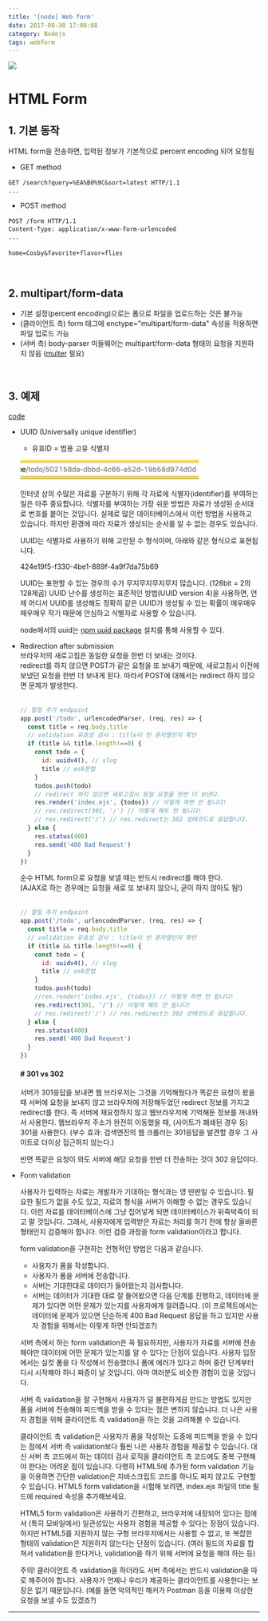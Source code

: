 ```yaml
---
title: '[node] Web form'
date: 2017-08-30 17:08:08
category: Nodejs
tags: webform
---
```


![](http://allvectorlogo.com/img/2016/05/node-js-logo.png)

# HTML Form

## 1. 기본 동작

HTML form을 전송하면, 입력된 정보가 기본적으로 percent encoding 되어 요청됨

* GET method

```
GET /search?query=%EA%B0%9C&sort=latest HTTP/1.1
...
```

* POST method

```
POST /form HTTP/1.1
Content-Type: application/x-www-form-urlencoded
...

home=Cosby&favorite+flavor=flies
```

<br>

## 2. multipart/form-data

* 기본 설정(percent encoding)으로는 폼으로 파일을 업로드하는 것은 불가능
* (클라이언트 측) form 태그에 enctype="multipart/form-data" 속성을 적용하면 파일 업로드 가능
* (서버 측) body-parser 미들웨어는 multipart/form-data 형태의 요청을 지원하지 않음 ([multer](https://www.npmjs.com/package/multer) 필요)

<br>

## 3.  예제

[code](https://glitch.com/edit/#!/reflective-aries?path=server.js:44:45)

* UUID (Universally unique identifier)
  - 유효ID = 범용 고유 식별자

  ![UUID](/images/uuid.png)

  인터넷 상의 수많은 자료를 구분하기 위해 각 자료에 식별자(identifier)를 부여하는 일은 아주 중요합니다. 식별자를 부여하는 가장 쉬운 방법은 자료가 생성된 순서대로 번호를 붙이는 것입니다. 실제로 많은 데이터베이스에서 이런 방법을 사용하고 있습니다. 하지만 환경에 따라 자료가 생성되는 순서를 알 수 없는 경우도 있습니다.  

  UUID는 식별자로 사용하기 위해 고안된 수 형식이며, 아래와 같은 형식으로 표현됩니다.  

  424e19f5-f330-4be1-889f-4a9f7da75b69  

  UUID는 표현할 수 있는 경우의 수가 무지무지무지무지 많습니다. (128bit = 2의 128제곱) UUID 난수를 생성하는 표준적인 방법(UUID version 4)을 사용하면, 언제 어디서 UUID를 생성해도 정확히 같은 UUID가 생성될 수 있는 확률이 매우매우매우매우 작기 때문에 안심하고 식별자로 사용할 수 있습니다.  

  node에서의 uuid는 [npm uuid package](https://www.npmjs.com/package/uuid) 설치를 통해 사용할 수 있다.  

* Redirection after submission  
브라우저의 새로고침은 동일한 요청을 한번 더 보내는 것이다.  
redirect를 하지 않으면 POST가 같은 요청을 또 보내기 때문에, 새로고침시 이전에 보냈던 요청을 한번 더 보내게 된다. 따라서 POST에 대해서는 redirect 하지 않으면 문제가 발생한다.  

  ```js

  // 할일 추가 endpoint
  app.post('/todo', urlencodedParser, (req, res) => {
    const title = req.body.title
    // validation 유효성 검사 : title이 빈 문자열인지 확인
    if (title && title.length!==0) {
      const todo = {
        id: uuidv4(), // slug
        title // es6문법
      }
      todos.push(todo)
      // redirect 하지 않으면 새로고침시 동일 요청을 한번 더 보낸다.
      res.render('index.ejs', {todos}) // 이렇게 하면 안 됩니다!
      // res.redirect(301, '/') // 이렇게 해도 안 됩니다!
      // res.redirect('/') // res.redirect는 302 상태코드로 응답합니다.
    } else {
      res.status(400)
      res.send('400 Bad Request')
    }
  })

  ```

  순수 HTML form으로 요청을 보낼 때는 반드시 redirect를 해야 한다.  
  (AJAX로 하는 경우에는 요청을 새로 또 보내지 않으니, 굳이 하지 않아도 됨!)  


  ```js

  // 할일 추가 endpoint
  app.post('/todo', urlencodedParser, (req, res) => {
    const title = req.body.title
    // validation 유효성 검사 : title이 빈 문자열인지 확인
    if (title && title.length!==0) {
      const todo = {
        id: uuidv4(), // slug
        title // es6문법
      }
      todos.push(todo)
      //res.render('index.ejs', {todos}) // 이렇게 하면 안 됩니다!
      res.redirect(301, '/') // 이렇게 해도 안 됩니다!
      // res.redirect('/') // res.redirect는 302 상태코드로 응답합니다.
    } else {
      res.status(400)
      res.send('400 Bad Request')
    }
  })

  ```
  #### # 301 vs 302

  서버가 301응답을 보내면 웹 브라우저는 그것을 기억해뒀다가 똑같은 요청이 왔을 때 서버에 요청을 보내지 않고 브라우저에 저장해두었던 redirect 정보를 가지고 redirect를 한다. 즉 서버에 재요청하지 않고 웹브라우저에 기억해둔 정보를 꺼내와서 사용한다. 웹브라우저 주소가 완전히 이동했을 때, (사이트가 폐쇄된 경우 등) 301을 사용한다. (부수 효과: 검색엔진의 웹 크롤러는 301응답을 발견할 경우 그 사이트로 더이상 접근하지 않는다.)  

  반면 똑같은 요청이 와도 서버에 해당 요청을 한번 더 전송하는 것이 302 응답이다.  

* Form validation  

  사용자가 입력하는 자료는 개발자가 기대하는 형식과는 영 딴판일 수 있습니다. 필요한 필드가 없을 수도 있고, 자료의 형식을 서버가 이해할 수 없는 경우도 있습니다. 이런 자료를 데이터베이스에 그냥 집어넣게 되면 데이터베이스가 뒤죽박죽이 되고 말 것입니다. 그래서, 사용자에게 입력받은 자료는 처리를 하기 전에 항상 올바른 형태인지 검증해야 합니다. 이런 검증 과정을 form validation이라고 합니다.  

  form validation을 구현하는 전형적인 방법은 다음과 같습니다.  

  * 사용자가 폼을 작성합니다.  
  * 사용자가 폼을 서버에 전송합니다.
  * 서버는 기대한대로 데이터가 들어왔는지 검사합니다.
  * 서버는 데이터가 기대한 대로 잘 들어왔으면 다음 단계를 진행하고, 데이터에 문제가 있다면 어떤 문제가 있는지를 사용자에게 알려줍니다. (이 프로젝트에서는 데이터에 문제가 있으면 단순하게 400 Bad Request 응답을 하고 있지만 사용자 경험을 위해서는 이렇게 하면 안되겠죠?)  

  서버 측에서 하는 form validation은 꼭 필요하지만, 사용자가 자료를 서버에 전송해야만 데이터에 어떤 문제가 있는지를 알 수 있다는 단점이 있습니다. 사용자 입장에서는 실컷 폼을 다 작성해서 전송했더니 폼에 에러가 있다고 하며 중간 단계부터 다시 시작해야 하니 짜증이 날 것입니다. 아마 여러분도 비슷한 경험이 있을 것입니다.  

  서버 측 validation을 잘 구현해서 사용자가 덜 불편하게끔 만드는 방법도 있지만 폼을 서버에 전송해야 피드백을 받을 수 있다는 점은 변하지 않습니다. 더 나은 사용자 경험을 위해 클라이언트 측 validation을 하는 것을 고려해볼 수 있습니다.  

  클라이언트 측 validation은 사용자가 폼을 작성하는 도중에 피드백을 받을 수 있다는 점에서 서버 측 validation보다 훨씬 나은 사용자 경험을 제공할 수 있습니다. 대신 서버 측 코드에서 하는 데이터 검사 로직을 클라이언트 측 코드에도 중복 구현해야 한다는 어려운 점이 있습니다. 다행히 HTML5에 추가된 form validation 기능을 이용하면 간단한 validation은 자바스크립트 코드를 하나도 짜지 않고도 구현할 수 있습니다. HTML5 form validation을 시험해 보려면, index.ejs 파일의 title 필드에 required 속성을 추가해보세요.  

  HTML5 form validation은 사용하기 간편하고, 브라우저에 내장되어 있다는 점에서 (특히 모바일에서) 일관성있는 사용자 경험을 제공할 수 있다는 장점이 있습니다. 하지만 HTML5를 지원하지 않는 구형 브라우저에서는 사용할 수 없고, 또 복잡한 형태의 validation은 지원하지 않는다는 단점이 있습니다. (여러 필드의 자료를 합쳐서 validation을 한다거나, validation을 하기 위해 서버에 요청을 해야 하는 등)  

  주의! 클라이언트 측 validation을 하더라도 서버 측에서는 반드시 validation을 따로 해주어야 합니다. 사용자가 언제나 우리가 제공하는 클라이언트를 사용한다는 보장은 없기 때문입니다. (예를 들면 악의적인 해커가 Postman 등을 이용해 이상한 요청을 보낼 수도 있겠죠?)  

---

